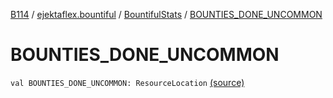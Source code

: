 [B114](../../index.md) / [ejektaflex.bountiful](../index.md) / [BountifulStats](index.md) / [BOUNTIES_DONE_UNCOMMON](./-b-o-u-n-t-i-e-s_-d-o-n-e_-u-n-c-o-m-m-o-n.md)

# BOUNTIES_DONE_UNCOMMON

`val BOUNTIES_DONE_UNCOMMON: ResourceLocation` [(source)](https://github.com/ejektaflex/Bountiful/tree/develop/src/main/kotlin/ejektaflex/bountiful/BountifulStats.kt#L18)